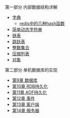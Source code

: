 第一部分 内部数据结构详解

* [字典](./字典.md)
    * [redis中的几种hash函数](./redis中的几种hash函数.md)
* [简单动态字符串](./简单动态字符串.md)
* [链表](./链表.md)
* [跳跃表](./跳跃表.md)
* [整数集合](./整数集合.md)
* [压缩列表](./压缩列表.md)
* [对象](./对象.md)

第二部分 单机数据库的实现

* [第9章 数据库](./数据库.md)
* [第10章 RDB持久化](./RDB持久化.md)
* [第11章 AOF持久化](./AOF持久化.md)
* [第12章 事件](./事件.md)
* [第13章 客户端](./客户端.md)
* [第14章 服务器](./服务器.md)
